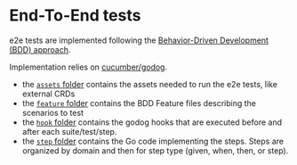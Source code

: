 # End-To-End tests
e2e tests are implemented following the [Behavior-Driven Development (BDD) approach][bdd-approach].

Implementation relies on [cucumber/godog][cucumber-godog].

* the [`assets` folder][e2e-assets-folder] contains the assets needed to run the e2e tests, like external CRDs
* the [`feature` folder][e2e-feature-folder] contains the BDD Feature files describing the scenarios to test
* the [`hook` folder][e2e-hook-folder] contains the godog hooks that are executed before and after each suite/test/step.
* the [`step` folder][e2e-step-folder] contains the Go code implementing the steps.
    Steps are organized by domain and then for step type (given, when, then, or step).


<!-- external links -->

[e2e-folder]: https://github.com/konflux-workspaces/workspaces/tree/main/e2e
[e2e-assets-folder]: https://github.com/konflux-workspaces/workspaces/tree/main/e2e/assets
[e2e-feature-folder]: https://github.com/konflux-workspaces/workspaces/tree/main/e2e/feature
[e2e-hook-folder]: https://github.com/konflux-workspaces/workspaces/tree/main/e2e/hook
[e2e-step-folder]: https://github.com/konflux-workspaces/workspaces/tree/main/e2e/step

[bdd-approach]: https://en.wikipedia.org/wiki/Behavior-driven_development
[cucumber-godog]: https://github.com/cucumber/godog
